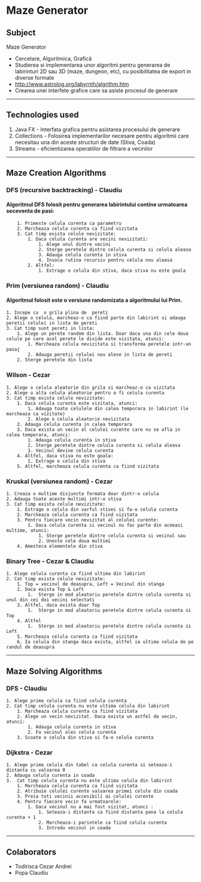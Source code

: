 # Maze Generator


## Subject
Maze Generator
- Cercetare, Algoritmica, Grafică
- Studierea si implementarea unor algoritmi pentru generarea de labirinturi 2D sau 3D (maze, dungeon, etc), cu posibilitatea de export in diverse formate
- http://www.astrolog.org/labyrnth/algrithm.htm
- Crearea unei interfete grafice care sa asiste procesul de generare

---
## Technologies used
1.  Java FX - Interfata grafica pentru asistarea procesului de generare
2.  Collections - Folosirea implementarilor necesare pentru algoritmii care necesitau una din aceste structuri de date (Stiva, Coada)
3.  Streams - eficientizarea operatiilor de filtrare a vecinilor
---
## Maze Creation Algorithms

### DFS (recursive backtracking) - Claudiu
  #### Algoritmul DFS folosit pentru generarea labirintului contine urmatoarea seceventa de pasi:
        1. Primeste celula curenta ca parametru
        2. Marcheaza celula curenta ca fiind vizitata
        3. Cat timp exista celule nevizitate:
            1. Daca celula curenta are vecini nevizitati:
                1. Alege unul dintre vecini
                2. Sterge peretele dintre celula curenta si celula aleasa
                3. Adauga celula curenta in stiva
                4. Invoca rutina recursiv pentru celula nou aleasa
            2. Altfel:
                1. Extrage o celula din stiva, daca stiva nu este goala

### Prim (versiunea random) - Claudiu
 #### Algoritmul  folosit este o versiune randomizata a algoritmului lui Prim.
    1. Incepe cu  o grila plina de  pereti
    2. Alege o celula, marcheaz-o ca fiind parte din labirint si adauga peretii celulei in lista de pereti
    3. Cat timp sunt pereti in lista:
        1. Alege un perete random din lista. Doar daca una din cele doua celule pe care acel perete le divide este vizitata, atunci:
            1. Marcheaza celula nevizitata si transforma peretele intr-un pasaj
            2. Adauga peretii celulei nou alese in lista de pereti
        2. Sterge peretele din lista


### Wilson - Cezar
    1. Alege o celula aleatorie din grila si marcheaz-o ca vizitata
    2. Alege o alta celula aleatorie pentru a fi celula curenta
    3. Cat timp exista celule nevizitate:
        1. Daca celula curenta este vizitata, atunci:
            1. Adauga toate celulele din calea temporara in labirint (le marcheaza ca vizitate)
            2. Alege o celula aleatorie nevizitata
        2. Adauga celula curenta in calea temporara
        3. Daca exista un vecin al celulei curente care nu se afla in calea temporara, atunci:
            1. Adauga celula curenta in stiva
            2. Sterge peretele dintre celula curenta si celula aleasa
            3. Vecinul devine celula curenta
        4. Altfel, daca stiva nu este goala:
            1. Extrage o celula din stiva
        5. Altfel, marcheaza celula curenta ca fiind vizitata   

### Kruskal (versiunea random) - Cezar
    1. Creaza o multime disjuncta formata doar dintr-o celula
    2. Adauga toate aceste multimi intr-o stiva
    3. Cat timp exista celule nevizitate:
        1. Extrage o celula din varful stivei si fa-o celula curenta
        2. Marcheaza celula curenta ca fiind vizitata
        3. Pentru fiecare vecin nevizitat al celulei curente: 
            1. Daca celula curenta si vecinul nu fac parte din aceeasi multime, atunci:
                1. Sterge peretele dintre celula curenta si vecinul sau
                2. Uneste cele doua multimi
        4. Amesteca elementele din stiva

### Binary Tree - Cezar & Claudiu
    1. Alege celula curenta ca fiind ultima din labirint
    2. Cat timp exista celule nevizitate:
        1. Top = vecinul de deasupra, Left = Vecinul din stanga
        2. Daca exista Top & Left
            1.  Sterge in mod aleatoriu peretele dintre celula curenta si  unul din cei doi vecini selectati
        3. Altfel, daca exista doar Top
            1.  Sterge in mod aleatoriu peretele dintre celula curenta si Top
        4. Altfel
            1.  Sterge in mod aleatoriu peretele dintre celula curenta si Left
        5. Marcheaza celula curenta ca fiind vizitata
        6. Ia celula din stanga daca exista, altfel ia ultima celula de pe randul de deasupra
---
## Maze Solving Algorithms

### DFS - Claudiu
    1. Alege prima celula ca fiind celula curenta
    2. Cat timp celula curenta nu este ultima celula din labirint
        1. Marcheaza celula curenta ca fiind vizitata
        2. Alege un vecin nevizitat. Daca exista un astfel de vecin, atunci:
            1. Adauga celula curenta in stiva
            2. Fa vecinul ales celula curenta
        3. Scoate o celula din stiva si fa-o celula curenta

### Dijkstra - Cezar
    1. Alege prima celula din tabel ca celula curenta si seteaza-i distanta cu valoarea 0
    2. Adauga celula curenta in coada
    3.  Cat timp celula curenta nu este ultima celula din labirint
        1. Marcheaza celula curenta ca fiind vizitata
        2. Atribuie celulei curente valoarea primei celule din coada
        3. Preia toti vecinii accesibili ai celulei curente
        4. Pentru fiecare vecin fa urmatoarele:
            1. Daca vecinul nu a mai fost vizitat, atunci :
                1. Seteaza-i distanta ca fiind distanta pana la celula curenta + 1
                2. Marcheaza-i parintele ca fiind celula curenta
                3. Introdu vecinul in coada
---
## Colaborators
- Todirisca Cezar Andrei
- Popa Claudiu

